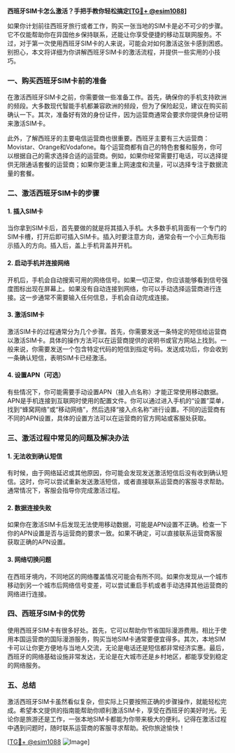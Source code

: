**西班牙SIM卡怎么激活？手把手教你轻松搞定[[TG💪+ @esim1088](https://t.me/s/esim1088)]**

如果你计划前往西班牙旅行或者工作，购买一张当地的SIM卡是必不可少的步骤。它不仅能帮助你在异国他乡保持联系，还能让你享受便捷的移动互联网服务。不过，对于第一次使用西班牙SIM卡的人来说，可能会对如何激活这张卡感到困惑。别担心，本文将详细为你讲解西班牙SIM卡的激活流程，并提供一些实用的小技巧。

### 一、购买西班牙SIM卡前的准备

在激活西班牙SIM卡之前，你需要做一些准备工作。首先，确保你的手机支持欧洲的频段。大多数现代智能手机都兼容欧洲的频段，但为了保险起见，建议在购买前确认一下。其次，准备好有效的身份证件，因为运营商通常会要求你提供身份证明来激活SIM卡。

此外，了解西班牙的主要电信运营商也很重要。西班牙主要有三大运营商：Movistar、Orange和Vodafone。每个运营商都有自己的特色套餐和服务，你可以根据自己的需求选择合适的运营商。例如，如果你经常需要打电话，可以选择提供无限通话套餐的运营商；如果你更注重上网速度和流量，可以选择专注于数据流量的套餐。

### 二、激活西班牙SIM卡的步骤

#### 1. 插入SIM卡

当你拿到SIM卡后，首先要做的就是将其插入手机。大多数手机背面有一个专门的SIM卡槽，打开后即可插入SIM卡。插入时要注意方向，通常会有一个小三角形指示插入的方向。插入后，盖上手机背盖并开机。

#### 2. 启动手机并连接网络

开机后，手机会自动搜索可用的网络信号。如果一切正常，你应该能够看到信号强度图标出现在屏幕上。如果没有自动连接到网络，你可以手动选择运营商进行连接。这一步通常不需要输入任何信息，手机会自动完成连接。

#### 3. 激活SIM卡

激活SIM卡的过程通常分为几个步骤。首先，你需要发送一条特定的短信给运营商以激活SIM卡。具体的操作方法可以在运营商提供的说明书或官方网站上找到。一般来说，你需要发送一个包含特定代码的短信到指定号码。发送成功后，你会收到一条确认短信，表明SIM卡已经激活。

#### 4. 设置APN（可选）

有些情况下，你可能需要手动设置APN（接入点名称）才能正常使用移动数据。APN是手机连接到互联网时使用的配置文件。你可以通过进入手机的“设置”菜单，找到“蜂窝网络”或“移动网络”，然后选择“接入点名称”进行设置。不同的运营商有不同的APN设置，具体的设置方法可以在运营商的官方网站或客服处获取。

### 三、激活过程中常见的问题及解决办法

#### 1. 无法收到确认短信

有时候，由于网络延迟或其他原因，你可能会发现发送激活短信后没有收到确认短信。这时，你可以尝试重新发送激活短信，或者直接联系运营商的客服寻求帮助。通常情况下，客服会指导你完成激活过程。

#### 2. 数据连接失败

如果你在激活SIM卡后发现无法使用移动数据，可能是APN设置不正确。检查一下你的APN设置是否与运营商的要求一致。如果不确定，可以直接联系运营商客服获取正确的APN设置。

#### 3. 网络切换问题

在西班牙境内，不同地区的网络覆盖情况可能会有所不同。如果你发现从一个城市移动到另一个城市后网络信号变差，可以尝试重启手机或者手动选择其他运营商的网络进行连接。

### 四、西班牙SIM卡的优势

使用西班牙SIM卡有很多好处。首先，它可以帮助你节省国际漫游费用。相比于使用本国运营商的国际漫游服务，购买当地SIM卡通常要便宜得多。其次，本地SIM卡可以让你更方便地与当地人交流，无论是电话还是短信都非常经济实惠。最后，西班牙的网络基础设施非常发达，无论是在大城市还是乡村地区，都能享受到稳定的网络服务。

### 五、总结

激活西班牙SIM卡虽然看似复杂，但实际上只要按照正确的步骤操作，就能轻松完成。希望本文提供的指南能帮助你顺利激活SIM卡，享受在西班牙的美好时光。无论你是旅游还是工作，一张本地SIM卡都能为你带来极大的便利。记得在激活过程中遇到问题时，随时联系运营商的客服寻求帮助。祝你旅途愉快！

[[TG💪+ @esim1088](https://t.me/s/esim1088) ![Image](https://i.postimg.cc/4NQfJmqS/Snipaste-2025-05-13-00-14-12.png)]